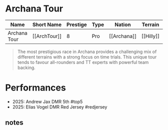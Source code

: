 # Archana Tour

| Name | Short Name | Prestige | Type | Nation | Terrain | Length |
|-----|------|------|-----|----|-----|-----|
| Archana Tour | [[ArchTour]] | 8 | Pro | [[Archana]] | [[Hilly]] | 14 Stages

> The most prestigious race in Archana provides a challenging mix of different terrains with a strong focus on time trials. This unique tour tends to favour all-rounders and TT experts with powerful team backing.

# Performances

* 2025: Andrew Jax DMR 5th #top5 
* 2025: Elias Vogel DMR Red Jersey #redjersey 

## notes